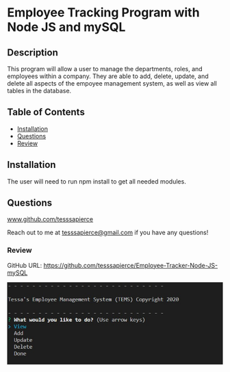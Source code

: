 # Employee Tracking Program with Node JS and mySQL

  ## Description
  This program will allow a user to manage the departments, roles, and employees within a company.  They are able to add, delete, update, and delete all aspects of the empoyee management system, as well as view all tables in the database.

  ## Table of Contents

  * [Installation](#installation)
  * [Questions](#questions)
  * [Review](#review)
​

  ## Installation
  The user will need to run npm install to get all needed modules.

  ## Questions
  www.github.com/tesssapierce

  Reach out to me at tesssapierce@gmail.com if you have any questions!

  ### Review

  GitHub URL: https://github.com/tesssapierce/Employee-Tracker-Node-JS-mySQL

  ![preview](./assets/screenshot.jpg)